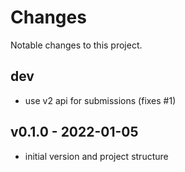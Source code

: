 # Changes
Notable changes to this project.


## dev
- use v2 api for submissions (fixes #1)

## v0.1.0 - 2022-01-05
- initial version and project structure
